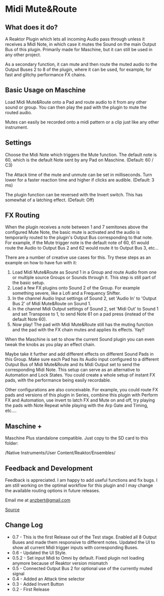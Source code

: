 # Midi Mute&Route

## What does it do?

A Reaktor Plugin which lets all incoming Audio pass through unless it receives a Midi Note, in which case it mutes the Sound on the main Output Bus of this plugin. Primarily made for Maschine, but it can still be used in any other project.

As a secondary function, it can mute and then route the muted audio to the Output Buses 2 to 8 of the plugin, where it can be used, for example, for fast and glitchy performance FX chains.

## Basic Usage on Maschine

Load Midi Mute&Route onto a Pad and route audio to it from any other sound or group. You can then play the pad with the plugin to mute the routed audio.

Mutes can easily be recorded onto a midi pattern or a clip just like any other instrument.

## Settings

Choose the Midi Note which triggers the Mute function. The default note is 60, which is the default Note sent by any Pad on Maschine. (Default: 60 / C3)

The Attack time of the mute and unmute can be set in milliseconds. Turn lower for a faster reaction time and higher if clicks are audible. (Default: 3 ms)

The plugin function can be reversed with the Invert switch. This has somewhat of a latching effect. (Default: Off)

## FX Routing

When the plugin receives a note between 1 and 7 semitones above the configured Mute Note, the basic mute is activated and the audio is temporarily routed to the plugin's Output Bus corresponding to that note. For example, if the Mute trigger note is the default note of 60, 61 would route the Audio to Output Bus 2 and 62 would route it to Output Bus 3, etc...

There are a number of creative use cases for this. Try these steps as an example on how to have fun with it:

1. Load Midi Mute&Route as Sound 1 in a Group and route Audio from one or multiple source Groups or Sounds through it. This step is still part of the basic setup.
2. Load a few FX plugins onto Sound 2 of the Group. For example something severe, like a Lofi and a Frequency Shifter.
3. In the channel Audio Input settings of Sound 2, set 'Audio In' to 'Output Bus 2' of Midi Mute&Route on Sound 1.
4. In the channel Midi Output settings of Sound 2, set 'Midi Out' to Sound 1 and set Transpose to 1, to send Note 61 on a pad press (instead of the default Note 60).
5. Now play! The pad with Midi Mute&Route still has the muting function and the pad with the FX chain mutes and applies its effects. Yay!!

When the Maschine is set to show the current Sound plugin you can even tweak the knobs as you play an effect chain.

Maybe take it further and add different effects on different Sound Pads in this Group. Make sure each Pad has its Audio input configured to a different Output Bus of Midi Mute&Route and its Midi Output set to send the corresponding Midi Note. This setup can serve as an alternative to Automation and Lock States. You could create a whole setup of instant FX pads, with the performance being easily recordable.

Other configurations are also conceivable. For example, you could route FX pads and versions of this plugin in Series, combine this plugin with Perform FX and Automation, use invert to latch FX and Mute on and off, try playing the pads with Note Repeat while playing with the Arp Gate and Timing, etc....

## Maschine +

Maschine Plus standalone compatible. Just copy to the SD card to this folder:

/Native Instruments/User Content/Reaktor/Ensembles/

## Feedback and Development

Feedback is appreciated. I am happy to add useful functions and fix bugs. I am still working on the optimal workflow for this plugin and I may change the available routing options in future releases.

Email me at anzbert@gmail.com

[Source](https://github.com/anzbert/Midi_Mute_and_Route)

## Change Log

- 0.7 - This is the first Release out of the Test stage. Enabled all 8 Output Buses and made them responsive to different notes. Updated the UI to show all current Midi trigger inputs with corresponding Buses.
- 0.6 - Updated the UI Style.
- 0.5.2 - Set input Midi to Omni by default. Fixed plugin not loading anymore because of Reaktor version mismatch
- 0.5 - Connected Output Bus 2 for optional use of the currently muted signal
- 0.4 - Added an Attack time selector
- 0.3 - Added Invert Button
- 0.2 - First Release
